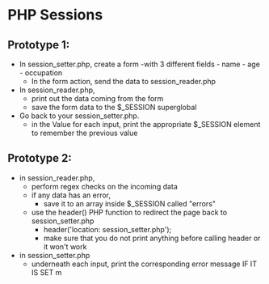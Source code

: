 # PHP Sessions

## Prototype 1:
- In session_setter.php, create a form 
	-with 3 different fields
		- name
		- age
		- occupation
	- In the form action, send the data to session_reader.php
- In session_reader.php, 
	- print out the data coming from the form
	- save the form data to the $_SESSION superglobal
- Go back to your session_setter.php. 
	- in the Value for each input, print the appropriate $_SESSION element to remember the previous value

## Prototype 2:
- in session_reader.php, 
	- perform regex checks on the incoming data
	- if any data has an error, 
		- save it to an array inside $_SESSION called "errors"
	- use the header() PHP function to redirect the page back to session_setter.php
		- header('location: session_setter.php');  
		- make sure that you do not print anything before calling header or it won't work
- in session_setter.php
	- underneath each input, print the corresponding error message IF IT IS SET
m
